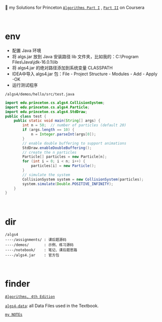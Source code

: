 :tada: my Solutions for Princeton [`Algorithms Part I`](https://www.coursera.org/learn/algorithms-part1/home/welcome) , [`Part II`](https://www.coursera.org/learn/algorithms-part2/home/welcome) on Coursera

&nbsp;
&nbsp;

# env

- 配置 Java 环境
- 将 algs.jar 放到 Java 安装路径 lib 文件夹，比如我的：C:\Program Files\Java\jdk-16.0.1\lib
- 将 algs4.jar 的绝对路径添加到系统变量 CLASSPATH
- IDEA中导入 algs4.jar 包：File - Project Structure - Modules - Add - Apply -OK
- 运行测试程序

`/algs4/demos/hello/src/test.java`
```java
import edu.princeton.cs.algs4.CollisionSystem;
import edu.princeton.cs.algs4.Particle;
import edu.princeton.cs.algs4.StdDraw;
public class test {
    public static void main(String[] args) {
        int n = 50;  // number of particles (default 20)
        if (args.length == 10) {
            n = Integer.parseInt(args[0]);
        }
        // enable double buffering to support animations
        StdDraw.enableDoubleBuffering();
        // create the n particles
        Particle[] particles = new Particle[n];
        for (int i = 0; i < n; i++) {
            particles[i] = new Particle();
        }
        // simulate the system
        CollisionSystem system = new CollisionSystem(particles);
        system.simulate(Double.POSITIVE_INFINITY);
    }
}
```

&nbsp;

# dir

```
/algs4
----/assignments/ : 课后题源码
----/demos/       : 示例、练习源码
----/notebook/    : 笔记、课后题思路
----/algs4.jar    : 官方包
```

&nbsp;

# finder

[`Algorithms, 4th Edition`](https://algs4.cs.princeton.edu/home/)

[`algs4-data`](https://algs4.cs.princeton.edu/code/algs4-data.zip): all Data Files used in the Textbook.

[`my NOTEs`](https://github.com/tiiaan/algs4/blob/master/notebook/BasicAlgorithm.md)

